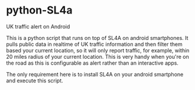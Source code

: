 # python-SL4a
UK traffic alert on Android

This is a python script that runs on top of SL4A on android smartphones. It pulls public data in realtime of UK traffic information and then filter them based your current location, so it will only report traffic, for example, within 20 miles radius of your current location. This is very handy when you're on the road as this is configurable as alert rather than an interactive apps.

The only requirement here is to install SL4A on your android smartphone and execute this script.
